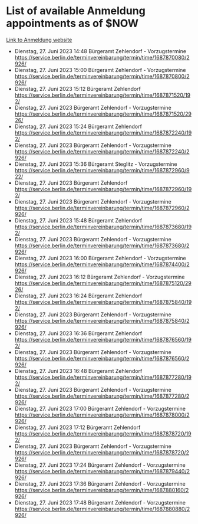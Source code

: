 # List of available Anmeldung appointments as of $NOW
[Link to Anmeldung website](https://service.berlin.de/terminvereinbarung/termin/tag.php?termin=1&anliegen[]=120686&dienstleisterlist=122210,122217,327316,122219,327312,122227,327314,122231,327346,122243,327348,122254,122252,329742,122260,329745,122262,329748,122271,327278,122273,327274,122277,327276,330436,122280,327294,122282,327290,122284,327292,122291,327270,122285,327266,122286,327264,122296,327268,150230,329760,122297,327286,122294,327284,122312,329763,122314,329775,122304,327330,122311,327334,122309,327332,317869,122281,327352,122279,329772,122283,122276,327324,122274,327326,122267,329766,122246,327318,122251,327320,122257,327322,122208,327298,122226,327300&herkunft=http%3A%2F%2Fservice.berlin.de%2Fdienstleistung%2F120686%2F)
- Dienstag, 27. Juni 2023 14:48 Bürgeramt Zehlendorf - Vorzugstermine https://service.berlin.de/terminvereinbarung/termin/time/1687870080/2926/
- Dienstag, 27. Juni 2023 15:00 Bürgeramt Zehlendorf - Vorzugstermine https://service.berlin.de/terminvereinbarung/termin/time/1687870800/2926/
- Dienstag, 27. Juni 2023 15:12 Bürgeramt Zehlendorf https://service.berlin.de/terminvereinbarung/termin/time/1687871520/192/
- Dienstag, 27. Juni 2023  Bürgeramt Zehlendorf - Vorzugstermine https://service.berlin.de/terminvereinbarung/termin/time/1687871520/2926/
- Dienstag, 27. Juni 2023 15:24 Bürgeramt Zehlendorf https://service.berlin.de/terminvereinbarung/termin/time/1687872240/192/
- Dienstag, 27. Juni 2023  Bürgeramt Zehlendorf - Vorzugstermine https://service.berlin.de/terminvereinbarung/termin/time/1687872240/2926/
- Dienstag, 27. Juni 2023 15:36 Bürgeramt Steglitz - Vorzugstermine https://service.berlin.de/terminvereinbarung/termin/time/1687872960/922/
- Dienstag, 27. Juni 2023  Bürgeramt Zehlendorf https://service.berlin.de/terminvereinbarung/termin/time/1687872960/192/
- Dienstag, 27. Juni 2023  Bürgeramt Zehlendorf - Vorzugstermine https://service.berlin.de/terminvereinbarung/termin/time/1687872960/2926/
- Dienstag, 27. Juni 2023 15:48 Bürgeramt Zehlendorf https://service.berlin.de/terminvereinbarung/termin/time/1687873680/192/
- Dienstag, 27. Juni 2023  Bürgeramt Zehlendorf - Vorzugstermine https://service.berlin.de/terminvereinbarung/termin/time/1687873680/2926/
- Dienstag, 27. Juni 2023 16:00 Bürgeramt Zehlendorf - Vorzugstermine https://service.berlin.de/terminvereinbarung/termin/time/1687874400/2926/
- Dienstag, 27. Juni 2023 16:12 Bürgeramt Zehlendorf - Vorzugstermine https://service.berlin.de/terminvereinbarung/termin/time/1687875120/2926/
- Dienstag, 27. Juni 2023 16:24 Bürgeramt Zehlendorf https://service.berlin.de/terminvereinbarung/termin/time/1687875840/192/
- Dienstag, 27. Juni 2023  Bürgeramt Zehlendorf - Vorzugstermine https://service.berlin.de/terminvereinbarung/termin/time/1687875840/2926/
- Dienstag, 27. Juni 2023 16:36 Bürgeramt Zehlendorf https://service.berlin.de/terminvereinbarung/termin/time/1687876560/192/
- Dienstag, 27. Juni 2023  Bürgeramt Zehlendorf - Vorzugstermine https://service.berlin.de/terminvereinbarung/termin/time/1687876560/2926/
- Dienstag, 27. Juni 2023 16:48 Bürgeramt Zehlendorf https://service.berlin.de/terminvereinbarung/termin/time/1687877280/192/
- Dienstag, 27. Juni 2023  Bürgeramt Zehlendorf - Vorzugstermine https://service.berlin.de/terminvereinbarung/termin/time/1687877280/2926/
- Dienstag, 27. Juni 2023 17:00 Bürgeramt Zehlendorf - Vorzugstermine https://service.berlin.de/terminvereinbarung/termin/time/1687878000/2926/
- Dienstag, 27. Juni 2023 17:12 Bürgeramt Zehlendorf https://service.berlin.de/terminvereinbarung/termin/time/1687878720/192/
- Dienstag, 27. Juni 2023  Bürgeramt Zehlendorf - Vorzugstermine https://service.berlin.de/terminvereinbarung/termin/time/1687878720/2926/
- Dienstag, 27. Juni 2023 17:24 Bürgeramt Zehlendorf - Vorzugstermine https://service.berlin.de/terminvereinbarung/termin/time/1687879440/2926/
- Dienstag, 27. Juni 2023 17:36 Bürgeramt Zehlendorf - Vorzugstermine https://service.berlin.de/terminvereinbarung/termin/time/1687880160/2926/
- Dienstag, 27. Juni 2023 17:48 Bürgeramt Zehlendorf - Vorzugstermine https://service.berlin.de/terminvereinbarung/termin/time/1687880880/2926/

